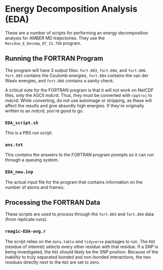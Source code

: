 # Energy Decomposition Analysis (EDA)
These are a number of scripts for performing an energy decomposition analysis
for AMBER MD trajectories. They use the `Residue_E_Decomp_07_15.f90` program.

## Running the FORTRAN Program
The program will have 3 output files: `fort.803`, `fort.804`, and `fort.806`.
`fort.803` contains the Coulomb energies, `fort.804` contains the van der Waals
energies, and `fort.806` contains a sanity check.

A critical note for the FORTRAN program is that it will not work on NetCDF files,
only the ASCII mdcrd.
Thus, they must be converted with `cpptraj` to mdcrd.
While converting, do not use autoimage or stripping, as these will affect the
results and give absurdly high energies.
If they're originally written to an mdcrd, you're good to go.

### `EDA_script.sh`
This is a PBS run script.

### `ans.txt`
This contains the answers to the FORTRAN program prompts so it can run through
a queuing system.

### `EDA_new.inp`
The actual input file for the program that contains information on the number
of atoms and frames.

## Processing the FORTRAN Data
These scripts are used to process through the `fort.803` and `fort.804` data
(from replicate runs).

### `rmagic-EDA-avg.r`
The script relies on the `data.table` and `tidyverse` packages to run.
The `ROI` (residue of interest) selects every other residue with that residue.
If a SNP is being investigated, the `ROI` should likely be the SNP position.
Because of the inability to truly separated bonded and non-bonded interactions,
the two residues directly next to the `ROI` are set to zero.
